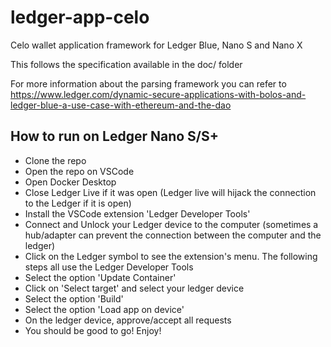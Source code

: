 # ledger-app-celo

Celo wallet application framework for Ledger Blue, Nano S and Nano X

This follows the specification available in the doc/ folder

For more information about the parsing framework you can refer to <https://www.ledger.com/dynamic-secure-applications-with-bolos-and-ledger-blue-a-use-case-with-ethereum-and-the-dao>

## How to run on Ledger Nano S/S+

- Clone the repo
- Open the repo on VSCode
- Open Docker Desktop
- Close Ledger Live if it was open (Ledger live will hijack the connection to the Ledger if it is open)
- Install the VSCode extension 'Ledger Developer Tools'
- Connect and Unlock your Ledger device to the computer (sometimes a hub/adapter can prevent the connection between the computer and the ledger)
- Click on the Ledger symbol to see the extension's menu.
  The following steps all use the Ledger Developer Tools
- Select the option 'Update Container'
- Click on 'Select target' and select your ledger device
- Select the option 'Build'
- Select the option 'Load app on device'
- On the ledger device, approve/accept all requests
- You should be good to go! Enjoy!
